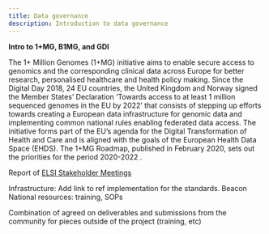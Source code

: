 ```yaml
---
title: Data governance
description: Introduction to data governance
---
```


**Intro to 1+MG, B1MG, and GDI**

The 1+ Million Genomes (1+MG) initiative aims to enable secure access to genomics and the
corresponding clinical data across Europe for better research, personalised healthcare and
health policy making. Since the Digital Day 2018, 24 EU countries, the United Kingdom and
Norway signed the Member States’ Declaration ‘Towards access to at least 1 million sequenced
genomes in the EU by 2022’ that consists of stepping up efforts towards creating a European
data infrastructure for genomic data and implementing common national rules enabling
federated data access. The initiative forms part of the EU’s agenda for the Digital Transformation
of Health and Care and is aligned with the goals of the European Health Data Space (EHDS). The 1+MG Roadmap, published in February 2020, sets out the priorities for the period 2020-2022 .

Report of [ELSI Stakeholder Meetings](https://zenodo.org/record/7590787)


Infrastructure: Add link to ref implementation for the standards. Beacon
National resources: training, SOPs

Combination of agreed on deliverables and submissions from the community for pieces outside of the project (training, etc)



